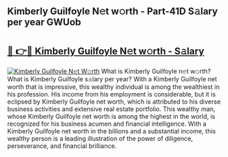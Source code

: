 ## Kimberly Guilfoyle N𝚎t w𝚘rth - Part-41D S𝚊lary per year GWUob

# <h2><a href="http://gc4wrtn.nevu.top/?p=Kimberly+Guilfoyle">🔗 👉🔴 Kimberly Guilfoyle N𝚎t w𝚘rth - S𝚊lary</a></h2>

[![Kimberly Guilfoyle N𝚎t W𝚘rth](https://i.imgur.com/Oavwk0R.jpeg)](http://gc4wrtn.nevu.top/?p=Kimberly+Guilfoyle)
What is Kimberly Guilfoyle n𝚎t w𝚘rth? What is Kimberly Guilfoyle s𝚊lary per year?
With a Kimberly Guilfoyle net worth that is impressive, this wealthy individual is among the wealthiest in his profession. His income from his employment is considerable, but it is eclipsed by Kimberly Guilfoyle net worth, which is attributed to his diverse business activities and extensive real estate portfolio. This wealthy man, whose Kimberly Guilfoyle net worth is among the highest in the world, is recognized for his business acumen and financial intelligence. With a Kimberly Guilfoyle net worth in the billions and a substantial income, this wealthy person is a leading illustration of the power of diligence, perseverance, and financial brilliance.
